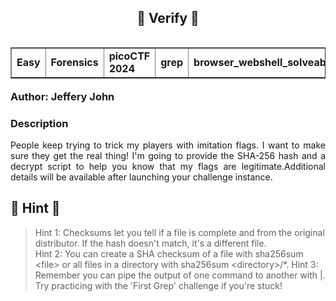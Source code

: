 <body>
  <header>
    <h2>🔎 Verify 🔎</h2>
    <table border= "1" cellspacing="5" align="left">    
      <tr>
        <td><strong>Easy</strong></td>
        <td><strong>Forensics</strong></td>
        <td><strong>picoCTF 2024</strong></td>
        <td><strong>grep</strong></td>
        <td><strong>browser_webshell_solveable</strong></td>
        <td><strong>checksum</strong></td>
      </tr>
    </table>
  </header>
  <main>
      <br>
      <h2></h2>
      <h3 align="left">Author: Jeffery John</h3>
      <h3>Description</h3>
        <p align="justify">People keep trying to trick my players with imitation flags. I want to make sure they get the real thing! I'm going to provide the SHA-256 hash and a decrypt script to help you know that my flags are legitimate.Additional details will be available after launching your challenge instance.</p>
      <h2></h2>
  </main>
</body>

## 👀 Hint 👀
> Hint 1: Checksums let you tell if a file is complete and from the original distributor. If the hash doesn't match, it's a different file. <br>
> Hint 2: You can create a SHA checksum of a file with sha256sum \<file> or all files in a directory with sha256sum \<directory>/*.
> Hint 3: Remember you can pipe the output of one command to another with |. Try practicing with the 'First Grep' challenge if you're stuck!

